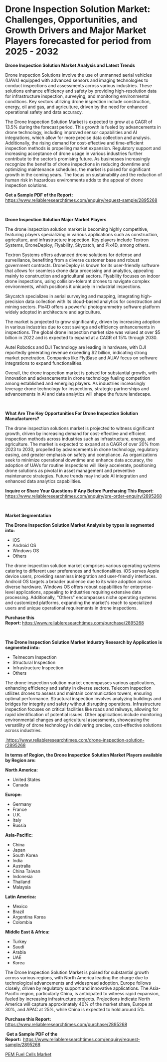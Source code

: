 <p><h1>Drone Inspection Solution Market: Challenges, Opportunities, and Growth Drivers and Major Market Players forecasted for period from 2025 - 2032</h1></p><p><strong>Drone Inspection Solution Market Analysis and Latest Trends</strong></p>
<p><p>Drone Inspection Solutions involve the use of unmanned aerial vehicles (UAVs) equipped with advanced sensors and imaging technologies to conduct inspections and assessments across various industries. These solutions enhance efficiency and safety by providing high-resolution data for infrastructure inspection, surveying, and monitoring environmental conditions. Key sectors utilizing drone inspection include construction, energy, oil and gas, and agriculture, driven by the need for enhanced operational safety and data accuracy.</p><p>The Drone Inspection Solution Market is expected to grow at a CAGR of 13.5% during the forecast period. This growth is fueled by advancements in drone technology, including improved sensor capabilities and AI integrations, which allow for more precise data collection and analysis. Additionally, the rising demand for cost-effective and time-efficient inspection methods is propelling market expansion. Regulatory support and increasing acceptance of drone usage in various industries further contribute to the sector’s promising future. As businesses increasingly recognize the benefits of drone inspections in reducing downtime and optimizing maintenance schedules, the market is poised for significant growth in the coming years. The focus on sustainability and the reduction of human risk in hazardous environments adds to the appeal of drone inspection solutions.</p></p>
<p><strong>Get a Sample PDF of the Report:&nbsp;</strong> <a href="https://www.reliableresearchtimes.com/enquiry/request-sample/2895268?utm_campaign=3209&utm_medium=2&utm_source=Github&utm_content=ia&utm_term=15032025&utm_id=drone-inspection-solution">https://www.reliableresearchtimes.com/enquiry/request-sample/2895268</a></p>
<p>&nbsp;</p>
<p><strong>Drone Inspection Solution Major Market Players</strong></p>
<p><p>The drone inspection solution market is becoming highly competitive, featuring players specializing in various applications such as construction, agriculture, and infrastructure inspection. Key players include Textron Systems, DroneDeploy, Flyability, Skycatch, and Pix4D, among others. </p><p>Textron Systems offers advanced drone solutions for defense and surveillance, benefiting from a diverse customer base and robust government contracts. DroneDeploy is known for its user-friendly software that allows for seamless drone data processing and analytics, appealing mainly to construction and agricultural sectors. Flyability focuses on indoor drone inspections, using collision-tolerant drones to navigate complex environments, which positions it uniquely in industrial inspections.</p><p>Skycatch specializes in aerial surveying and mapping, integrating high-precision data collection with its cloud-based analytics for construction and mining sectors. Pix4D offers a powerful photogrammetry software platform widely adopted in architecture and agriculture.</p><p>The market is projected to grow significantly, driven by increasing adoption in various industries due to cost savings and efficiency enhancements in inspections. The global drone inspection market size was valued at over $5 billion in 2022 and is expected to expand at a CAGR of 15% through 2030. </p><p>Autel Robotics and DJI Technology are leading in hardware, with DJI reportedly generating revenue exceeding $2 billion, indicating strong market penetration. Companies like FlytBase and AUAV focus on software integrations to expand functionalities.</p><p>Overall, the drone inspection market is poised for substantial growth, with innovation and advancements in drone technology fueling competition among established and emerging players. As industries increasingly leverage drone technology for inspections, strategic partnerships and advancements in AI and data analytics will shape the future landscape.</p></p>
<p>&nbsp;</p>
<p><strong>What Are The Key Opportunities For Drone Inspection Solution Manufacturers?</strong></p>
<p><p>The drone inspection solutions market is projected to witness significant growth, driven by increasing demand for cost-effective and efficient inspection methods across industries such as infrastructure, energy, and agriculture. The market is expected to expand at a CAGR of over 20% from 2023 to 2030, propelled by advancements in drone technology, regulatory easing, and greater emphasis on safety and compliance. As organizations seek to minimize operational downtime and enhance data accuracy, the adoption of UAVs for routine inspections will likely accelerate, positioning drone solutions as pivotal in asset management and preventive maintenance strategies. Future trends may include AI integration and enhanced data analytics capabilities.</p></p>
<p><strong>Inquire or Share Your Questions If Any Before Purchasing This Report:</strong> <a href="https://www.reliableresearchtimes.com/enquiry/pre-order-enquiry/2895268?utm_campaign=3209&utm_medium=2&utm_source=Github&utm_content=ia&utm_term=15032025&utm_id=drone-inspection-solution">https://www.reliableresearchtimes.com/enquiry/pre-order-enquiry/2895268</a></p>
<p>&nbsp;</p>
<p><strong>Market Segmentation</strong></p>
<p><strong>The Drone Inspection Solution Market Analysis by types is segmented into:</strong></p>
<p><ul><li>iOS</li><li>Android OS</li><li>Windows OS</li><li>Others</li></ul></p>
<p><p>The drone inspection solution market comprises various operating systems catering to different user preferences and functionalities. iOS serves Apple device users, providing seamless integration and user-friendly interfaces. Android OS targets a broader audience due to its wide adoption across diverse hardware. Windows OS offers robust capabilities for enterprise-level applications, appealing to industries requiring extensive data processing. Additionally, "Others" encompasses niche operating systems and customized platforms, expanding the market's reach to specialized users and unique operational requirements in drone inspections.</p></p>
<p><strong>Purchase this Report:&nbsp;</strong><a href="https://www.reliableresearchtimes.com/purchase/2895268?utm_campaign=3209&utm_medium=2&utm_source=Github&utm_content=ia&utm_term=15032025&utm_id=drone-inspection-solution">https://www.reliableresearchtimes.com/purchase/2895268</a></p>
<p>&nbsp;</p>
<p><strong>The Drone Inspection Solution Market Industry Research by Application is segmented into:</strong></p>
<p><ul><li>Telmecom Inspection</li><li>Structural Inspection</li><li>Infrastructure Inspection</li><li>Others</li></ul></p>
<p><p>The drone inspection solution market encompasses various applications, enhancing efficiency and safety in diverse sectors. Telecom inspection utilizes drones to assess and maintain communication towers, ensuring optimal performance. Structural inspection involves analyzing buildings and bridges for integrity and safety without disrupting operations. Infrastructure inspection focuses on critical facilities like roads and railways, allowing for rapid identification of potential issues. Other applications include monitoring environmental changes and agricultural assessments, showcasing the versatility of drone technology in delivering precise, cost-effective solutions across industries.</p></p>
<p><a href="https://www.reliableresearchtimes.com/drone-inspection-solution-r2895268?utm_campaign=3209&utm_medium=2&utm_source=Github&utm_content=ia&utm_term=15032025&utm_id=drone-inspection-solution">&nbsp;https://www.reliableresearchtimes.com/drone-inspection-solution-r2895268</a></p>
<p><strong>In terms of Region, the Drone Inspection Solution Market Players available by Region are:</strong></p>
<p>
    <p> <strong> North America: </strong>
        <ul>
            <li>United States</li>
            <li>Canada</li>
        </ul>
        </p> 
    <p> <strong> Europe: </strong>
        <ul>
            <li>Germany</li>
            <li>France</li>
            <li>U.K.</li>
            <li>Italy</li>
            <li>Russia</li>
        </ul>
        </p> 
    <p> <strong> Asia-Pacific: </strong>
        <ul>
            <li>China</li>
            <li>Japan</li>
            <li>South Korea</li>
            <li>India</li>
            <li>Australia</li>
            <li>China Taiwan</li>
            <li>Indonesia</li>
            <li>Thailand</li>
            <li>Malaysia</li>
        </ul>
        </p> 
    <p> <strong> Latin America: </strong>
        <ul>
            <li>Mexico</li>
            <li>Brazil</li>
            <li>Argentina Korea</li>
            <li>Colombia</li>
        </ul>
        </p> 
    <p> <strong> Middle East & Africa: </strong>
        <ul>
            <li>Turkey</li>
            <li>Saudi</li>
            <li>Arabia</li>
            <li>UAE</li>
            <li>Korea</li>
        </ul>
    </p>
    </p>
<p><p>The Drone Inspection Solution Market is poised for substantial growth across various regions, with North America leading the charge due to technological advancements and widespread adoption. Europe follows closely, driven by regulatory support and innovative applications. The Asia-Pacific region, particularly China, is anticipated to witness rapid expansion, fueled by increasing infrastructure projects. Projections indicate North America will capture approximately 40% of the market share, Europe at 30%, and APAC at 25%, while China is expected to hold around 5%.</p></p>
<p><strong>Purchase this Report: </strong><a href="https://www.reliableresearchtimes.com/purchase/2895268?utm_campaign=3209&utm_medium=2&utm_source=Github&utm_content=ia&utm_term=15032025&utm_id=drone-inspection-solution">https://www.reliableresearchtimes.com/purchase/2895268</a></p>
<p>&nbsp;<strong>Get a Sample PDF of the Report:&nbsp;&nbsp;</strong><a href="https://www.reliableresearchtimes.com/enquiry/request-sample/2895268?utm_campaign=3209&utm_medium=2&utm_source=Github&utm_content=ia&utm_term=15032025&utm_id=drone-inspection-solution">https://www.reliableresearchtimes.com/enquiry/request-sample/2895268</a></p>
<p><strong></strong></p>
<p><p><a href="https://github.com/lizonbochil23/Market-Research-Report-List-1/blob/main/pem-fuel-cells-market.md?utm_campaign=3209&utm_medium=2&utm_source=Github&utm_content=ia&utm_term=15032025&utm_id=drone-inspection-solution">PEM Fuel Cells Market</a></p></p>